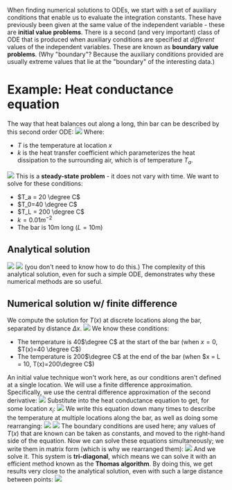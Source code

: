When finding numerical solutions to ODEs, we start with a set of auxiliary conditions that enable us to evaluate the integration constants. These have previously been given at the same value of the independent variable - these are **initial value problems**.
There is a second (and very important) class of ODE that is produced when auxiliary conditions are specified at *different* values of the independent variables. These are known as **boundary value problems**. (Why "boundary"? Because the auxiliary conditions provided are usually extreme values that lie at the "boundary" of the interesting data.)
# Example: Heat conductance equation
The way that heat balances out along a long, thin bar can be described by this second order ODE:
![](Pasted%20image%2020240307162359.png)
Where:
- $T$ is the temperature at location $x$
- $k$ is the heat transfer coefficient which parameterizes the heat dissipation to the surrounding air, which is of temperature $T_a$.

![](Pasted%20image%2020240307162404.png)
This is a **steady-state problem** - it does not vary with time. We want to solve for these conditions:
- $T_a = 20 \degree C$
- $T_0=40 \degree C$
- $T_L = 200 \degree C$
- $k = 0.01 m^{-2}$
- The bar is 10m long ($L=10\text{m}$)

## Analytical solution
![](Pasted%20image%2020240307162833.png)
![](Pasted%20image%2020240307162839.png)
(you don't need to know how to do this.)
The complexity of this analytical solution, even for such a simple ODE, demonstrates why these numerical methods are so useful.
## Numerical solution w/ finite difference
We compute the solution for $T(x)$ at discrete locations along the bar, separated by distance $\Delta x$.
![](Pasted%20image%2020240307163216.png)
We know these conditions:
- The temperature is 40$\degree C$ at the start of the bar (when $x=0$, $T(x)=40 \degree C$)
- The temperature is 200$\degree C$ at the end of the bar (when $x = L = 10, T(x)=200\degree C$)

An initial value technique won't work here, as our conditions aren't defined at a single location. We will use a finite difference approximation. Specifically, we use the central difference approximation of the second derivative:
![](Pasted%20image%2020240307164102.png)
Substitute into the heat conductance equation to get, for some location $x_i$:
![](Pasted%20image%2020240307164130.png)
We write this equation down many times to describe the temperature at multiple locations along the bar, as well as doing some rearranging:
![](Pasted%20image%2020240307164332.png)
![](Pasted%20image%2020240307164340.png)
The boundary conditions are used here; any values of $T(x)$ that are known can be taken as constants, and moved to the right-hand side of the equation. Now we can solve these equations simultaneously; we write them in matrix form (which is why we rearranged them):
![](Pasted%20image%2020240307164534.png)
And we solve it. This system is **tri-diagonal**, which means we can solve it with an efficient method known as the **Thomas algorithm**. By doing this, we get results very close to the analytical solution, even with such a large distance between points:
![](Pasted%20image%2020240307164745.png)
